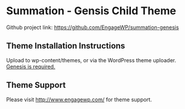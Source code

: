 # Summation - Gensis Child Theme

Github project link: https://github.com/EngageWP/summation-genesis

## Theme Installation Instructions

Upload to wp-content/themes, or via the WordPress theme uploader. [Genesis is required.](http://www.engagewp.com/go/studiopress)

## Theme Support

Please visit http://www.engagewp.com/ for theme support.

